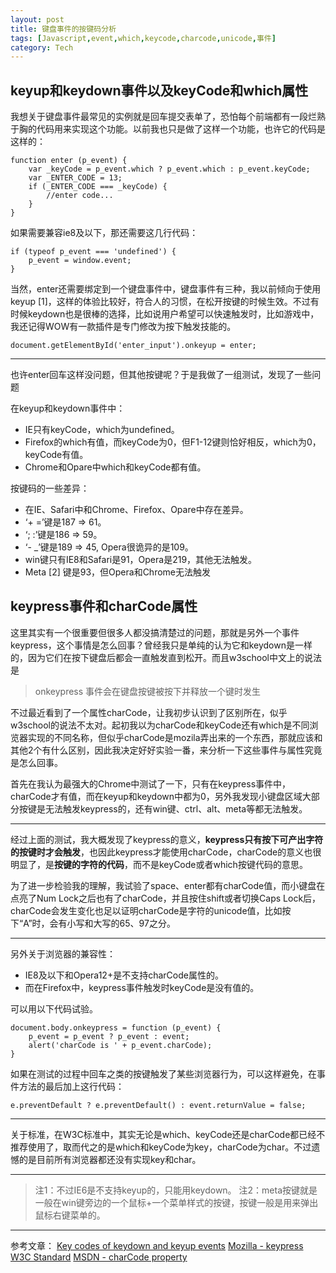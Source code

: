 ```yaml
---
layout: post
title: 键盘事件的按键码分析
tags: [Javascript,event,which,keycode,charcode,unicode,事件]
category: Tech
---
```


## keyup和keydown事件以及keyCode和which属性 ##

我想关于键盘事件最常见的实例就是回车提交表单了，恐怕每个前端都有一段烂熟于胸的代码用来实现这个功能。以前我也只是做了这样一个功能，也许它的代码是这样的：

    function enter (p_event) {
        var _keyCode = p_event.which ? p_event.which : p_event.keyCode;
        var _ENTER_CODE = 13;
        if (_ENTER_CODE === _keyCode) {
            //enter code...
        }
    }

如果需要兼容ie8及以下，那还需要这几行代码：

    if (typeof p_event === 'undefined') {
        p_event = window.event;
    }

当然，enter还需要绑定到一个键盘事件中，键盘事件有三种，我以前倾向于使用keyup [1]，这样的体验比较好，符合人的习惯，在松开按键的时候生效。不过有时候keydown也是很棒的选择，比如说用户希望可以快速触发时，比如游戏中，我还记得WOW有一款插件是专门修改为按下触发技能的。

    document.getElementById('enter_input').onkeyup = enter;

---

也许enter回车这样没问题，但其他按键呢？于是我做了一组测试，发现了一些问题

在keyup和keydown事件中：
* IE只有keyCode，which为undefined。
* Firefox的which有值，而keyCode为0，但F1-12键则恰好相反，which为0，keyCode有值。
* Chrome和Opare中which和keyCode都有值。

按键码的一些差异：
* 在IE、Safari中和Chrome、Firefox、Opare中存在差异。
* ‘+ =’键是187 => 61。
* ‘; :’键是186 => 59。
* ‘- _’键是189 => 45, Opera很诡异的是109。
* win键只有IE8和Safari是91，Opera是219，其他无法触发。
* Meta [2] 键是93，但Opera和Chrome无法触发

## keypress事件和charCode属性 ##

这里其实有一个很重要但很多人都没搞清楚过的问题，那就是另外一个事件keypress，这个事情是怎么回事？曾经我只是单纯的认为它和keydown是一样的，因为它们在按下键盘后都会一直触发直到松开。而且w3school中文上的说法是

>onkeypress 事件会在键盘按键被按下并释放一个键时发生

不过最近看到了一个属性charCode，让我初步认识到了区别所在，似乎w3school的说法不太对。起初我以为charCode和keyCode还有which是不同浏览器实现的不同名称，但似乎charCode是mozila弄出来的一个东西，那就应该和其他2个有什么区别，因此我决定好好实验一番，来分析一下这些事件与属性究竟是怎么回事。

首先在我认为最强大的Chrome中测试了一下，只有在keypress事件中，charCode才有值，而在keyup和keydown中都为0，另外我发现小键盘区域大部分按键是无法触发keypress的，还有win键、ctrl、alt、meta等都无法触发。

---

经过上面的测试，我大概发现了keypress的意义，**keypress只有按下可产出字符的按键时才会触发**，也因此keypress才能使用charCode，charCode的意义也很明显了，是**按键的字符的代码**，而不是keyCode或者which按键代码的意思。

为了进一步检验我的理解，我试验了space、enter都有charCode值，而小键盘在点亮了Num Lock之后也有了charCode，并且按住shift或者切换Caps Lock后，charCode会发生变化也足以证明charCode是字符的unicode值，比如按下“A”时，会有小写和大写的65、97之分。

---

另外关于浏览器的兼容性：
* IE8及以下和Opera12+是不支持charCode属性的。
* 而在Firefox中，keypress事件触发时keyCode是没有值的。

可以用以下代码试验。

    document.body.onkeypress = function (p_event) {
        p_event = p_event ? p_event : event;
        alert('charCode is ' + p_event.charCode);
    }

如果在测试的过程中回车之类的按键触发了某些浏览器行为，可以这样避免，在事件方法的最后加上这行代码：

    e.preventDefault ? e.preventDefault() : event.returnValue = false;

---

关于标准，在W3C标准中，其实无论是which、keyCode还是charCode都已经不推荐使用了，取而代之的是which和keyCode为key，charCode为char。不过遗憾的是目前所有浏览器都还没有实现key和char。

---

> 注1：不过IE6是不支持keyup的，只能用keydown。
> 注2：meta按键就是一般在win键旁边的一个鼠标+一个菜单样式的按键，按键一般是用来弹出鼠标右键菜单的。

---

参考文章：
[Key codes of keydown and keyup events](http://www.javascripter.net/faq/keycodes.htm)
[Mozilla - keypress](https://developer.mozilla.org/en-US/docs/Web/Reference/Events/keypress)
[W3C Standard](http://www.w3.org/TR/DOM-Level-3-Events/#event-type-keypress)
[MSDN - charCode property](http://msdn.microsoft.com/en-us/library/ie/ff974890(v=vs.85).aspx)


